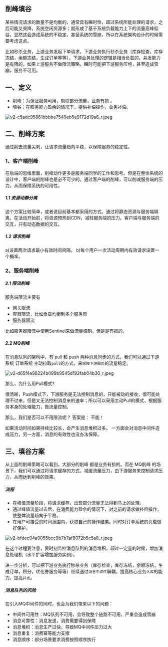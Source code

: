 ## 削峰填谷
某些情况请求的数量不是均衡的，通常具有瞬时性，超过系统所能处理的请求，之后可能又突降，系统空闲资源多；就形成了基于系统负载能力上下的流量高峰低谷。显然这会造成系统的不稳定，甚至系统的雪崩，所以在系统架构设计的时候需要考虑这点。

比如秒杀业务，上游业务发起下单请求，下游业务执行秒杀业务（库存检查，库存冻结，余额冻结，生成订单等等），下游业务处理的逻辑是相当负载的，并发能力是有限的，如果上游服务不做限流策略，瞬时可能把下游服务压垮，甚至造成雪崩，服务不可用。


## 一、定义

* 削峰：为保证服务可用，剔除部分流量，业务有损 。
* 填谷：在服务能力盈余的情况下，提供补偿操作，业务补偿。

![v2-c5adc95861bbbbe7549eb5e9172d19a6_r.jpeg](https://pic.imgdb.cn/item/61e77bcd2ab3f51d91c67d90.jpg)

## 二、削峰方案
通过削去流量尖刺，让请求流量趋向平稳，以保障服务的稳定性。

### 1、客户端削峰
在后端的思维里面，削峰动作更多是服务端同学的工作和思考。但是在整体系统的设计中，客户端的削峰也是必不可少的。通过客户端的削峰，可以削减服务端的压力，从而保障系统的可用性。

##### 1.1 资源动静分离
这个方案比较简单，或者说目前基本都采用的方式。通过将静态资源与服务端隔离，在活动开始前，将资源预热到CDN，减轻服务端的压力。客户端与服务端的交互，只有动态数据的交互。

##### 1.2 请求削峰
a)设置两次请求最小有效时间间隔。
b)每个用户一次活动周期内有效请求设置一个概率。

### 2、服务端削峰
##### 2.1 限流削峰
服务端限流主要有 
* 网关限流
* 容器限流，比如负载均衡到多个服务器
* 服务器限流

比如服务器限流中使用Sentinel来做流量控制，但是是有损的。

##### 2.2 MQ削峰
在消息队列的架构中，有 pull 和 push 两种消息同步的方式，我们可以通过下游系统 订单系统 主动拉取`pull`的方式，来`保障下游服务`的流量稳定。

![v2-d65f4e98224b099b9545d192fab04b30_r.jpeg](https://pic.imgdb.cn/item/61e77d022ab3f51d91c78fd8.jpg)

那么，为什么用Pull模式?

很清晰，Push模式下，下游服务是无法控制消息的，只能被动的接收，很可能处理不过来，但是又无法控制消息来的速率；所以可以采用主动Pull的模式，根据服务本身的处理能力，做流量控制。

那么，我们是否可以不用限流呢？ 答案是： 不能！

如果活动时间如果持续比较长，会产生消息堆积过多。 一方面会对消息中间件造成压力，另一方面，消息的有效性也没办法保障。

## 三、填谷方案
从上面的削峰策略可以看到，大部分的削峰 都是业务有损的。而在 MQ削峰 的场景下，我们可以通过将请求缓存的方式，减缓流量压力，由下游服务来控制请求压力，从而达到削峰的效果。

##### 流程
* 在峰值流量阶段，将请求缓存，出现部分流量无法得到马上的处理。
* 通过峰值流量过去后，在消费能力盈余的情况下，对之前的请求做补偿操作，使整体流量趋向于平稳。
* 在用户可接受的时间范围内，获取自己的操作结果。同时对订单系统的负载做好保护。

![v2-bfdec04a0055bcc9b7b7af8072b5c5a8_r.jpeg](https://pic.imgdb.cn/item/61e77e182ab3f51d91c87893.jpg)

在这个过程要注意，要时刻监控消息队列的消息堆积，超过一定量的时候，增加消息处理机（水平扩容增加服务实例）。

​进一步分析，可以把下游业务执行秒杀业务（库存检查，库存冻结，余额冻结，生成订单，积分，优化券服务等等）继续通过`消息中间件`解耦，提高核心业务`入库`的能力，提高`并发`。

##### 消息队列的风险
在引入MQ中间件的同时，也会为我们带来以下的问题：
* 中间件可用性：MQ队列不可用，会导致整个链路不可用，严重会造成雪崩
* 消息可靠性：消息发送，消费需要得到保障
* 消息堆积：消息生产过快，导致MQ中间件压力过大
* 消息重复：消费幂等能力支撑
* 消息顺序：部分场景要求消费按照顺序执行








